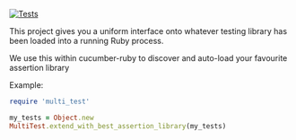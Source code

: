 [![Tests](https://github.com/cucumber/multi_test/actions/workflows/test-ruby.yml/badge.svg)](https://github.com/cucumber/multi_test/actions/workflows/test-ruby.yml)

This project gives you a uniform interface onto whatever testing library has been
loaded into a running Ruby process.

We use this within cucumber-ruby to discover and auto-load your favourite assertion library

Example:
~~~ruby
require 'multi_test'

my_tests = Object.new
MultiTest.extend_with_best_assertion_library(my_tests)
~~~
